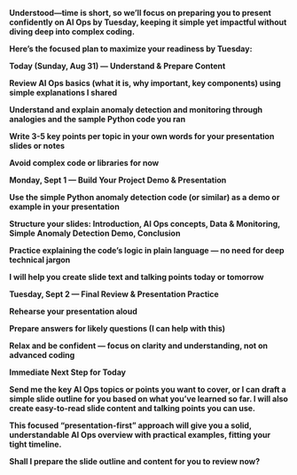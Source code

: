 **Understood—time is short, so we’ll focus on preparing you to present confidently on AI Ops by Tuesday, keeping it simple yet impactful without diving deep into complex coding.**



**Here’s the focused plan to maximize your readiness by Tuesday:**

**Today (Sunday, Aug 31) — Understand \& Prepare Content**

**Review AI Ops basics (what it is, why important, key components) using simple explanations I shared**



**Understand and explain anomaly detection and monitoring through analogies and the sample Python code you ran**



**Write 3-5 key points per topic in your own words for your presentation slides or notes**



**Avoid complex code or libraries for now**



**Monday, Sept 1 — Build Your Project Demo \& Presentation**

**Use the simple Python anomaly detection code (or similar) as a demo or example in your presentation**



**Structure your slides: Introduction, AI Ops concepts, Data \& Monitoring, Simple Anomaly Detection Demo, Conclusion**



**Practice explaining the code’s logic in plain language — no need for deep technical jargon**



**I will help you create slide text and talking points today or tomorrow**



**Tuesday, Sept 2 — Final Review \& Presentation Practice**

**Rehearse your presentation aloud**



**Prepare answers for likely questions (I can help with this)**



**Relax and be confident — focus on clarity and understanding, not on advanced coding**



**Immediate Next Step for Today**

**Send me the key AI Ops topics or points you want to cover, or I can draft a simple slide outline for you based on what you’ve learned so far. I will also create easy-to-read slide content and talking points you can use.**



**This focused “presentation-first” approach will give you a solid, understandable AI Ops overview with practical examples, fitting your tight timeline.**



**Shall I prepare the slide outline and content for you to review now?**

